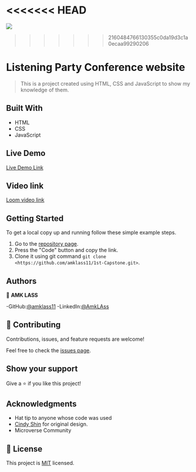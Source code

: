 <<<<<<< HEAD
=======
![](https://img.shields.io/badge/Microverse-blueviolet)

>>>>>>> 2160484766130355c0da19d3c1a0ecaa99290206
# Listening Party Conference website

> This is a project created using HTML, CSS and JavaScript to show my knowledge of them.


## Built With

- HTML
- CSS
- JavaScript

## Live Demo

[Live Demo Link](https://kamba56.github.io/First-Capstone/)

## Video link

[Loom video link](https://www.loom.com/share/b17f7ee5ecef49789e0583abfd8b6e02)


## Getting Started

To get a local copy up and running follow these simple example steps.

1. Go to the [repository page](https://github.com/amklass11/1st-Capstone).
2. Press the "Code" button and copy the link.
3. Clone it using git command `git clone <https://github.com/amklass11/1st-Capstone.git>`.

## Authors

👤 **AMK LASS**

-GitHub:[@amklass11](https://github.com/amklass11)
-LinkedIn:[@AmkLAss](https://www.linkedin.com/in/amk-lass-521565196/)

## 🤝 Contributing

Contributions, issues, and feature requests are welcome!

Feel free to check the [issues page](https://github.com/Kamba56/First-Capstone/issues).

## Show your support

Give a ⭐️ if you like this project!

## Acknowledgments

- Hat tip to anyone whose code was used
- [Cindy Shin](https://www.behance.net/adagio07) for original design.
- Microverse Community

## 📝 License

This project is [MIT](./MIT.md) licensed.
